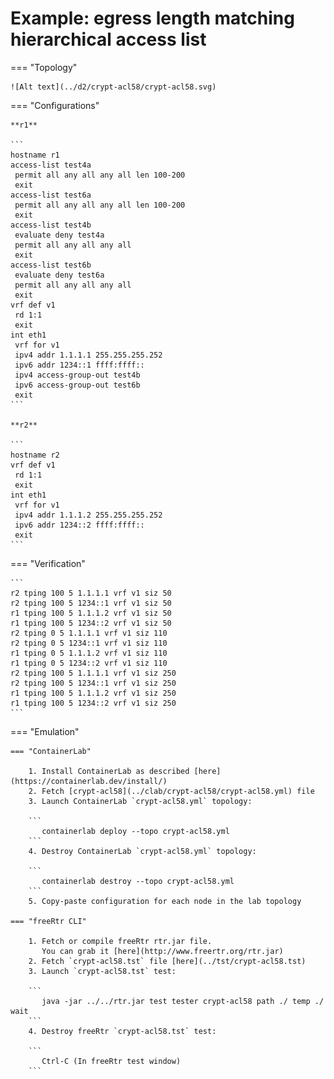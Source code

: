 # Example: egress length matching hierarchical access list

=== "Topology"

    ![Alt text](../d2/crypt-acl58/crypt-acl58.svg)

=== "Configurations"

    **r1**

    ```
    hostname r1
    access-list test4a
     permit all any all any all len 100-200
     exit
    access-list test6a
     permit all any all any all len 100-200
     exit
    access-list test4b
     evaluate deny test4a
     permit all any all any all
     exit
    access-list test6b
     evaluate deny test6a
     permit all any all any all
     exit
    vrf def v1
     rd 1:1
     exit
    int eth1
     vrf for v1
     ipv4 addr 1.1.1.1 255.255.255.252
     ipv6 addr 1234::1 ffff:ffff::
     ipv4 access-group-out test4b
     ipv6 access-group-out test6b
     exit
    ```

    **r2**

    ```
    hostname r2
    vrf def v1
     rd 1:1
     exit
    int eth1
     vrf for v1
     ipv4 addr 1.1.1.2 255.255.255.252
     ipv6 addr 1234::2 ffff:ffff::
     exit
    ```

=== "Verification"

    ```
    r2 tping 100 5 1.1.1.1 vrf v1 siz 50
    r2 tping 100 5 1234::1 vrf v1 siz 50
    r1 tping 100 5 1.1.1.2 vrf v1 siz 50
    r1 tping 100 5 1234::2 vrf v1 siz 50
    r2 tping 0 5 1.1.1.1 vrf v1 siz 110
    r2 tping 0 5 1234::1 vrf v1 siz 110
    r1 tping 0 5 1.1.1.2 vrf v1 siz 110
    r1 tping 0 5 1234::2 vrf v1 siz 110
    r2 tping 100 5 1.1.1.1 vrf v1 siz 250
    r2 tping 100 5 1234::1 vrf v1 siz 250
    r1 tping 100 5 1.1.1.2 vrf v1 siz 250
    r1 tping 100 5 1234::2 vrf v1 siz 250
    ```

=== "Emulation"

    === "ContainerLab"

        1. Install ContainerLab as described [here](https://containerlab.dev/install/)  
        2. Fetch [crypt-acl58](../clab/crypt-acl58/crypt-acl58.yml) file  
        3. Launch ContainerLab `crypt-acl58.yml` topology:  

        ```
           containerlab deploy --topo crypt-acl58.yml  
        ```
        4. Destroy ContainerLab `crypt-acl58.yml` topology:  

        ```
           containerlab destroy --topo crypt-acl58.yml  
        ```
        5. Copy-paste configuration for each node in the lab topology

    === "freeRtr CLI"

        1. Fetch or compile freeRtr rtr.jar file.  
           You can grab it [here](http://www.freertr.org/rtr.jar)  
        2. Fetch `crypt-acl58.tst` file [here](../tst/crypt-acl58.tst)  
        3. Launch `crypt-acl58.tst` test:  

        ```
           java -jar ../../rtr.jar test tester crypt-acl58 path ./ temp ./ wait
        ```
        4. Destroy freeRtr `crypt-acl58.tst` test:  

        ```
           Ctrl-C (In freeRtr test window)
        ```

